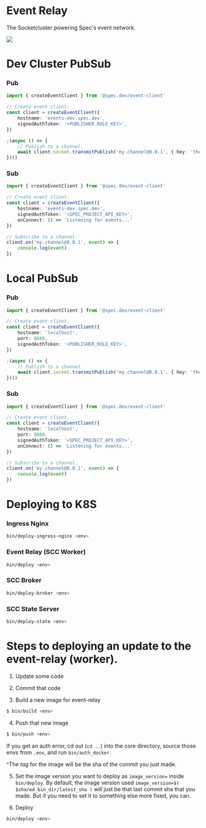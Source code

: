 # Event Relay

The Socketcluster powering Spec's event network.

![](https://dbjzhg7yxqn0y.cloudfront.net/event-relay-architecture.png)

# Dev Cluster PubSub

### Pub

```typescript
import { createEventClient } from '@spec.dev/event-client'

// Create event client.
const client = createEventClient({ 
    hostname: 'events-dev.spec.dev',
    signedAuthToken: '<PUBLISHER_ROLE_KEY>',
})

;(async () => {
    // Publish to a channel.
    await client.socket.transmitPublish('my.channel@0.0.1', { hey: 'there' })
})()
```

### Sub

```typescript
import { createEventClient } from '@spec.dev/event-client'

// Create event client.
const client = createEventClient({ 
    hostname: 'events-dev.spec.dev',
    signedAuthToken: '<SPEC_PROJECT_API_KEY>',
    onConnect: () => 'Listening for events...'
})

// Subscribe to a channel.
client.on('my.channel@0.0.1', event) => {
    console.log(event)
})
```

# Local PubSub

### Pub

```typescript
import { createEventClient } from '@spec.dev/event-client'

// Create event client.
const client = createEventClient({ 
    hostname: 'localhost',
    port: 8888,
    signedAuthToken: '<PUBLISHER_ROLE_KEY>',
})

;(async () => {
    // Publish to a channel.
    await client.socket.transmitPublish('my.channel@0.0.1', { hey: 'there' })
})()
```

### Sub

```typescript
import { createEventClient } from '@spec.dev/event-client'

// Create event client.
const client = createEventClient({ 
    hostname: 'localhost',
    port: 8888,
    signedAuthToken: '<SPEC_PROJECT_API_KEY>',
    onConnect: () => 'Listening for events...'
})

// Subscribe to a channel.
client.on('my.channel@0.0.1', event) => {
    console.log(event)
})
```

# Deploying to K8S

### Ingress Nginx

```bash
bin/deploy-ingress-nginx <env>
```

### Event Relay (SCC Worker)

```bash
bin/deploy <env>
```

### SCC Broker

```bash
bin/deploy-broker <env>
```

### SCC State Server

```bash
bin/deploy-state <env>
```

# Steps to deploying an update to the event-relay (worker).

1) Update some code

2) Commit that code

3) Build a new image for event-relay

```bash
$ bin/build <env>
```

4) Push that new image

```bash
$ bin/push <env>
```

If you get an auth error, cd out (`cd ..`) into the core directory, source those envs from `.env`, and run `bin/auth_docker`.

^The *tag* for the image will be the sha of the commit you just made.

5) Set the image version you want to deploy as `image_version=` inside `bin/deploy`. By default, the image version used `image_version=$( $shared_bin_dir/latest_sha )` will just be that last commit sha that you made. But if you need to set it to something else more fixed, you can.

6) Deploy

```bash
bin/deploy <env>
```
